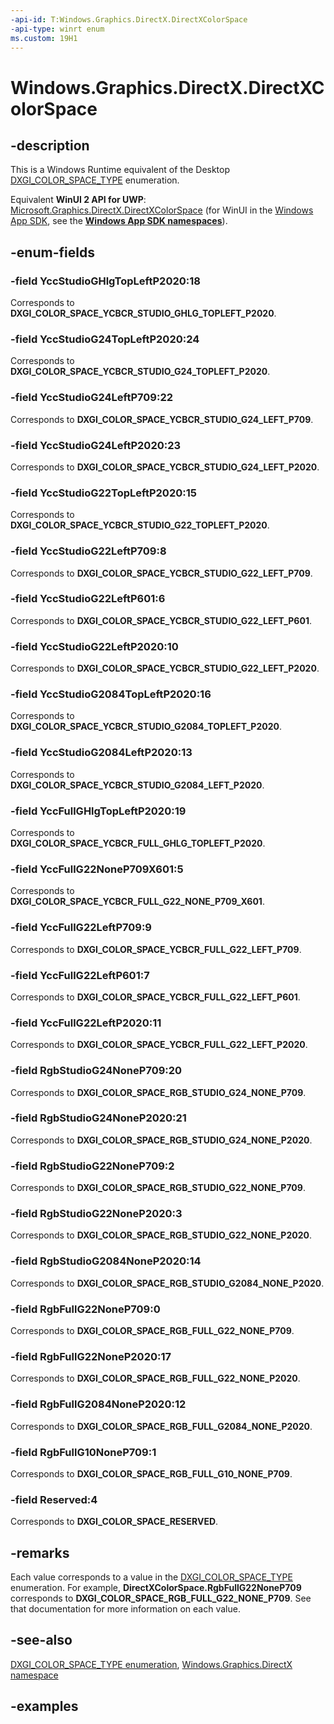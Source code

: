 ```yaml
---
-api-id: T:Windows.Graphics.DirectX.DirectXColorSpace
-api-type: winrt enum
ms.custom: 19H1
---
```


<!-- Enumeration syntax.
public enum DirectXColorSpace : int 
-->

# Windows.Graphics.DirectX.DirectXColorSpace

## -description

This is a Windows Runtime equivalent of the Desktop [DXGI_COLOR_SPACE_TYPE](/windows/desktop/api/dxgicommon/ne-dxgicommon-dxgi_color_space_type) enumeration.

Equivalent **WinUI 2 API for UWP**: [Microsoft.Graphics.DirectX.DirectXColorSpace](/windows/winui/api/microsoft.graphics.directx.directxcolorspace) (for WinUI in the [Windows App SDK](/windows/apps/windows-app-sdk/), see the **[Windows App SDK namespaces](/windows/windows-app-sdk/api/winrt/)**).

## -enum-fields

### -field YccStudioGHlgTopLeftP2020:18

Corresponds to **DXGI_COLOR_SPACE_YCBCR_STUDIO_GHLG_TOPLEFT_P2020**.

### -field YccStudioG24TopLeftP2020:24

Corresponds to **DXGI_COLOR_SPACE_YCBCR_STUDIO_G24_TOPLEFT_P2020**.

### -field YccStudioG24LeftP709:22

Corresponds to **DXGI_COLOR_SPACE_YCBCR_STUDIO_G24_LEFT_P709**.

### -field YccStudioG24LeftP2020:23

Corresponds to **DXGI_COLOR_SPACE_YCBCR_STUDIO_G24_LEFT_P2020**.

### -field YccStudioG22TopLeftP2020:15

Corresponds to **DXGI_COLOR_SPACE_YCBCR_STUDIO_G22_TOPLEFT_P2020**.

### -field YccStudioG22LeftP709:8

Corresponds to **DXGI_COLOR_SPACE_YCBCR_STUDIO_G22_LEFT_P709**.

### -field YccStudioG22LeftP601:6

Corresponds to **DXGI_COLOR_SPACE_YCBCR_STUDIO_G22_LEFT_P601**.

### -field YccStudioG22LeftP2020:10

Corresponds to **DXGI_COLOR_SPACE_YCBCR_STUDIO_G22_LEFT_P2020**.

### -field YccStudioG2084TopLeftP2020:16

Corresponds to **DXGI_COLOR_SPACE_YCBCR_STUDIO_G2084_TOPLEFT_P2020**.

### -field YccStudioG2084LeftP2020:13

Corresponds to **DXGI_COLOR_SPACE_YCBCR_STUDIO_G2084_LEFT_P2020**.

### -field YccFullGHlgTopLeftP2020:19

Corresponds to **DXGI_COLOR_SPACE_YCBCR_FULL_GHLG_TOPLEFT_P2020**.

### -field YccFullG22NoneP709X601:5

Corresponds to **DXGI_COLOR_SPACE_YCBCR_FULL_G22_NONE_P709_X601**.

### -field YccFullG22LeftP709:9

Corresponds to **DXGI_COLOR_SPACE_YCBCR_FULL_G22_LEFT_P709**.

### -field YccFullG22LeftP601:7

Corresponds to **DXGI_COLOR_SPACE_YCBCR_FULL_G22_LEFT_P601**.

### -field YccFullG22LeftP2020:11

Corresponds to **DXGI_COLOR_SPACE_YCBCR_FULL_G22_LEFT_P2020**.

### -field RgbStudioG24NoneP709:20

Corresponds to **DXGI_COLOR_SPACE_RGB_STUDIO_G24_NONE_P709**.

### -field RgbStudioG24NoneP2020:21

Corresponds to **DXGI_COLOR_SPACE_RGB_STUDIO_G24_NONE_P2020**.

### -field RgbStudioG22NoneP709:2

Corresponds to **DXGI_COLOR_SPACE_RGB_STUDIO_G22_NONE_P709**.

### -field RgbStudioG22NoneP2020:3

Corresponds to **DXGI_COLOR_SPACE_RGB_STUDIO_G22_NONE_P2020**.

### -field RgbStudioG2084NoneP2020:14

Corresponds to **DXGI_COLOR_SPACE_RGB_STUDIO_G2084_NONE_P2020**.

### -field RgbFullG22NoneP709:0

Corresponds to **DXGI_COLOR_SPACE_RGB_FULL_G22_NONE_P709**.

### -field RgbFullG22NoneP2020:17

Corresponds to **DXGI_COLOR_SPACE_RGB_FULL_G22_NONE_P2020**.

### -field RgbFullG2084NoneP2020:12

Corresponds to **DXGI_COLOR_SPACE_RGB_FULL_G2084_NONE_P2020**.

### -field RgbFullG10NoneP709:1

Corresponds to **DXGI_COLOR_SPACE_RGB_FULL_G10_NONE_P709**.

### -field Reserved:4

Corresponds to **DXGI_COLOR_SPACE_RESERVED**.

## -remarks

Each value corresponds to a value in the [DXGI_COLOR_SPACE_TYPE](/windows/desktop/api/dxgicommon/ne-dxgicommon-dxgi_color_space_type) enumeration. For example, **DirectXColorSpace.RgbFullG22NoneP709** corresponds to **DXGI_COLOR_SPACE_RGB_FULL_G22_NONE_P709**. See that documentation for more information on each value.

## -see-also

[DXGI_COLOR_SPACE_TYPE enumeration](/windows/desktop/api/dxgicommon/ne-dxgicommon-dxgi_color_space_type),
[Windows.Graphics.DirectX namespace](windows_graphics_directx.md)

## -examples
